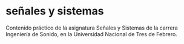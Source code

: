 # señales y sistemas
Contenido práctico de la asignatura Señales y Sistemas de la carrera Ingeniería de Sonido, en la Universidad Nacional de Tres de Febrero.
